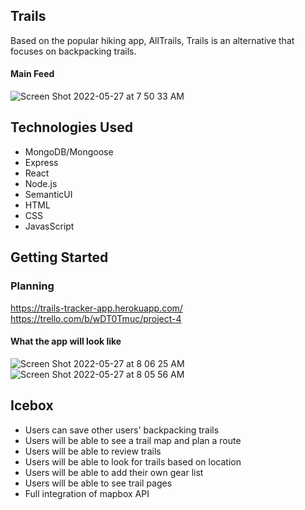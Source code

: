 ## Trails 
Based on the popular hiking app, AllTrails, Trails is an alternative that focuses on backpacking trails. 

#### Main Feed
![Screen Shot 2022-05-27 at 7 50 33 AM](https://user-images.githubusercontent.com/95894562/170723938-a7117fdd-4d90-444f-8a1a-0006b9557c04.png)

## Technologies Used
* MongoDB/Mongoose
* Express
* React
* Node.js
* SemanticUI
* HTML
* CSS
* JavasScript

## Getting Started
### Planning
https://trails-tracker-app.herokuapp.com/
https://trello.com/b/wDT0Tmuc/project-4

#### What the app will look like
![Screen Shot 2022-05-27 at 8 06 25 AM](https://user-images.githubusercontent.com/95894562/170727066-84c9a9e8-2b13-47c0-9331-e2b179543e00.png)
![Screen Shot 2022-05-27 at 8 05 56 AM](https://user-images.githubusercontent.com/95894562/170727081-3c5dea05-c6b9-47b1-bd49-baf60742f640.png)

## Icebox
- Users can save other users' backpacking trails
- Users will be able to see a trail map and plan a route
- Users will be able to review trails
- Users will be able to look for trails based on location
- Users will be able to add their own gear list
- Users will be able to see trail pages
- Full integration of mapbox API
